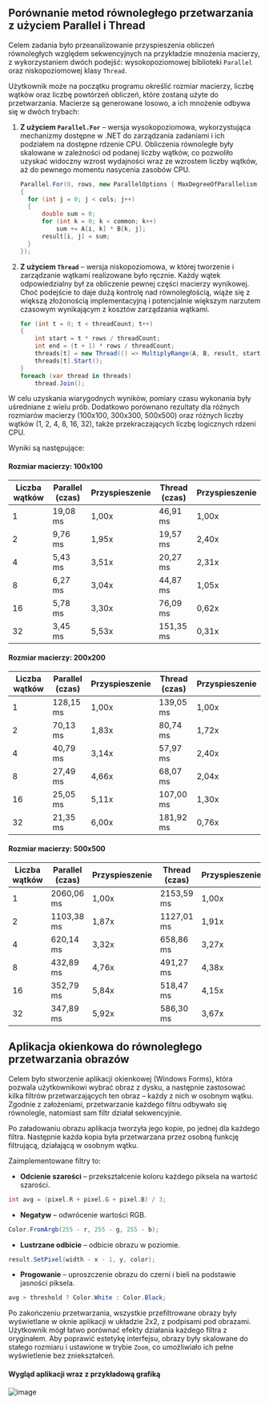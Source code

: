 ## Porównanie metod równoległego przetwarzania z użyciem Parallel i Thread

Celem zadania było przeanalizowanie przyspieszenia obliczeń równoległych względem sekwencyjnych na przykładzie mnożenia macierzy, z wykorzystaniem dwóch podejść: wysokopoziomowej biblioteki `Parallel` oraz niskopoziomowej klasy `Thread`.

Użytkownik może na początku programu określić rozmiar macierzy, liczbę wątków oraz liczbę powtórzeń obliczeń, które zostaną użyte do przetwarzania. Macierze są generowane losowo, a ich mnożenie odbywa się w dwóch trybach:

1. **Z użyciem `Parallel.For`** – wersja wysokopoziomowa, wykorzystująca mechanizmy dostępne w .NET do zarządzania zadaniami i ich podziałem na dostępne rdzenie CPU. Obliczenia równoległe były skalowane w zależności od podanej liczby wątków, co pozwoliło uzyskać widoczny wzrost wydajności wraz ze wzrostem liczby wątków, aż do pewnego momentu nasycenia zasobów CPU.
      ```csharp
      Parallel.For(0, rows, new ParallelOptions { MaxDegreeOfParallelism = threadCount }, i =>
    {
        for (int j = 0; j < cols; j++)
        {
            double sum = 0;
            for (int k = 0; k < common; k++)
                sum += A[i, k] * B[k, j];
            result[i, j] = sum;
        }
    });
      ```

3. **Z użyciem `Thread`** – wersja niskopoziomowa, w której tworzenie i zarządzanie wątkami realizowane było ręcznie. Każdy wątek odpowiedzialny był za obliczenie pewnej części macierzy wynikowej. Choć podejście to daje dużą kontrolę nad równoległością, wiąże się z większą złożonością implementacyjną i potencjalnie większym narzutem czasowym wynikającym z kosztów zarządzania wątkami.
      ```csharp
      for (int t = 0; t < threadCount; t++)
      {
          int start = t * rows / threadCount;
          int end = (t + 1) * rows / threadCount;
          threads[t] = new Thread(() => MultiplyRange(A, B, result, start, end));
          threads[t].Start();
      }
      foreach (var thread in threads)
          thread.Join();
      ```

W celu uzyskania wiarygodnych wyników, pomiary czasu wykonania były uśredniane z wielu prób. Dodatkowo porównano rezultaty dla różnych rozmiarów macierzy (100x100, 300x300, 500x500) oraz różnych liczby wątków (1, 2, 4, 8, 16, 32), także przekraczających liczbę logicznych rdzeni CPU. 

Wyniki są następujące:

#### Rozmiar macierzy: 100x100

| Liczba wątków | Parallel (czas) | Przyspieszenie | Thread (czas) | Przyspieszenie |
|---------------|------------------|---------------|----------------|-------------|
| 1             | 19,08 ms         | 1,00x         | 46,91 ms       | 1,00x       |
| 2             | 9,76 ms          | 1,95x         | 19,57 ms       | 2,40x       |
| 4             | 5,43 ms          | 3,51x         | 20,27 ms       | 2,31x       |
| 8             | 6,27 ms          | 3,04x         | 44,87 ms       | 1,05x       |
| 16            | 5,78 ms          | 3,30x         | 76,09 ms       | 0,62x       |
| 32            | 3,45 ms          | 5,53x         | 151,35 ms      | 0,31x       |

#### Rozmiar macierzy: 200x200

| Liczba wątków | Parallel (czas) | Przyspieszenie | Thread (czas) | Przyspieszenie |
|---------------|------------------|---------------|----------------|-------------|
| 1             | 128,15 ms        | 1,00x         | 139,05 ms      | 1,00x       |
| 2             | 70,13 ms         | 1,83x         | 80,74 ms       | 1,72x       |
| 4             | 40,79 ms         | 3,14x         | 57,97 ms       | 2,40x       |
| 8             | 27,49 ms         | 4,66x         | 68,07 ms       | 2,04x       |
| 16            | 25,05 ms         | 5,11x         | 107,00 ms      | 1,30x       |
| 32            | 21,35 ms         | 6,00x         | 181,92 ms      | 0,76x       |

#### Rozmiar macierzy: 500x500

| Liczba wątków | Parallel (czas) | Przyspieszenie | Thread (czas) | Przyspieszenie |
|---------------|------------------|---------------|----------------|-------------|
| 1             | 2060,06 ms       | 1,00x         | 2153,59 ms     | 1,00x       |
| 2             | 1103,38 ms       | 1,87x         | 1127,01 ms     | 1,91x       |
| 4             | 620,14 ms        | 3,32x         | 658,86 ms      | 3,27x       |
| 8             | 432,89 ms        | 4,76x         | 491,27 ms      | 4,38x       |
| 16            | 352,79 ms        | 5,84x         | 518,47 ms      | 4,15x       |
| 32            | 347,89 ms        | 5,92x         | 586,30 ms      | 3,67x       |


## Aplikacja okienkowa do równoległego przetwarzania obrazów

Celem było stworzenie aplikacji okienkowej (Windows Forms), która pozwala użytkownikowi wybrać obraz z dysku, a następnie zastosować kilka filtrów przetwarzających ten obraz – każdy z nich w osobnym wątku. Zgodnie z założeniami, przetwarzanie każdego filtru odbywało się równolegle, natomiast sam filtr działał sekwencyjnie.

Po załadowaniu obrazu aplikacja tworzyła jego kopie, po jednej dla każdego filtra. Następnie każda kopia była przetwarzana przez osobną funkcję filtrującą, działającą w osobnym wątku. 

Zaimplementowane filtry to:
- **Odcienie szarości** – przekształcenie koloru każdego piksela na wartość szarości.
```csharp
int avg = (pixel.R + pixel.G + pixel.B) / 3;
```
- **Negatyw** – odwrócenie wartości RGB.
```csharp
Color.FromArgb(255 - r, 255 - g, 255 - b);
```
- **Lustrzane odbicie** – odbicie obrazu w poziomie.
```csharp
result.SetPixel(width - x - 1, y, color);
```
- **Progowanie** – uproszczenie obrazu do czerni i bieli na podstawie jasności piksela.
```csharp
avg > threshold ? Color.White : Color.Black;
```

Po zakończeniu przetwarzania, wszystkie przefiltrowane obrazy były wyświetlane w oknie aplikacji w układzie 2x2, z podpisami pod obrazami. Użytkownik mógł łatwo porównać efekty działania każdego filtra z oryginałem. Aby poprawić estetykę interfejsu, obrazy były skalowane do stałego rozmiaru i ustawione w trybie `Zoom`, co umożliwiało ich pełne wyświetlenie bez zniekształceń.

#### Wygląd aplikacji wraz z przykładową grafiką

![image](https://github.com/user-attachments/assets/f57261fa-191d-4337-b67c-391367f571e1)


